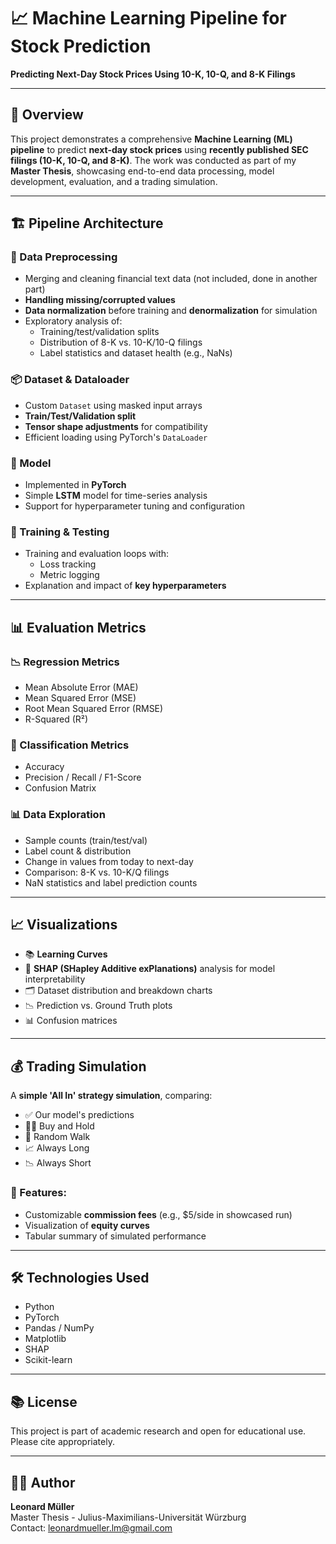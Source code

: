 # 📈 Machine Learning Pipeline for Stock Prediction  
**Predicting Next-Day Stock Prices Using 10-K, 10-Q, and 8-K Filings**

---

## 🧠 Overview

This project demonstrates a comprehensive **Machine Learning (ML) pipeline** to predict **next-day stock prices** using **recently published SEC filings (10-K, 10-Q, and 8-K)**. The work was conducted as part of my **Master Thesis**, showcasing end-to-end data processing, model development, evaluation, and a trading simulation.

---

## 🏗️ Pipeline Architecture

### 🔬 Data Preprocessing

- Merging and cleaning financial text data (not included, done in another part)
- **Handling missing/corrupted values**
- **Data normalization** before training and **denormalization** for simulation
- Exploratory analysis of:
  - Training/test/validation splits
  - Distribution of 8-K vs. 10-K/10-Q filings
  - Label statistics and dataset health (e.g., NaNs)

### 📦 Dataset & Dataloader

- Custom `Dataset` using masked input arrays
- **Train/Test/Validation split**
- **Tensor shape adjustments** for compatibility
- Efficient loading using PyTorch's `DataLoader`

### 🤖 Model

- Implemented in **PyTorch**
- Simple **LSTM** model for time-series analysis
- Support for hyperparameter tuning and configuration

### 🔁 Training & Testing

- Training and evaluation loops with:
  - Loss tracking
  - Metric logging
- Explanation and impact of **key hyperparameters**

---

## 📊 Evaluation Metrics

### 📉 Regression Metrics
- Mean Absolute Error (MAE)
- Mean Squared Error (MSE)
- Root Mean Squared Error (RMSE)
- R-Squared (R²)

### 🧮 Classification Metrics
- Accuracy
- Precision / Recall / F1-Score
- Confusion Matrix

### 📊 Data Exploration
- Sample counts (train/test/val)
- Label count & distribution
- Change in values from today to next-day
- Comparison: 8-K vs. 10-K/Q filings
- NaN statistics and label prediction counts

---

## 📈 Visualizations

- 📚 **Learning Curves**
- 🧠 **SHAP (SHapley Additive exPlanations)** analysis for model interpretability
- 🗂️ Dataset distribution and breakdown charts
- 📉 Prediction vs. Ground Truth plots
- 📊 Confusion matrices

---

## 💰 Trading Simulation

A **simple 'All In' strategy simulation**, comparing:
- ✅ Our model's predictions
- 🧍‍♂️ Buy and Hold
- 🎲 Random Walk
- 📈 Always Long
- 📉 Always Short

### 🔧 Features:
- Customizable **commission fees** (e.g., $5/side in showcased run)
- Visualization of **equity curves**
- Tabular summary of simulated performance

---

## 🛠️ Technologies Used

- Python
- PyTorch
- Pandas / NumPy
- Matplotlib
- SHAP
- Scikit-learn

---

## 📚 License

This project is part of academic research and open for educational use. Please cite appropriately.

---

## 🙋‍♂️ Author

**Leonard Müller**  
Master Thesis - Julius-Maximilians-Universität Würzburg  
Contact: leonardmueller.lm@gmail.com  

